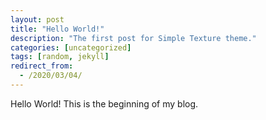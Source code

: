 ```yaml
---
layout: post
title: "Hello World!"
description: "The first post for Simple Texture theme."
categories: [uncategorized]
tags: [random, jekyll]
redirect_from:
  - /2020/03/04/
---
```

Hello World! This is the beginning of my blog.